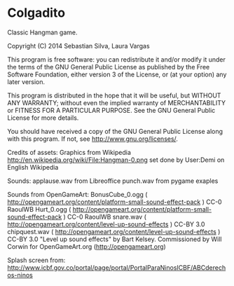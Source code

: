 Colgadito
================
Classic Hangman game.

Copyright (C) 2014 Sebastian Silva, Laura Vargas

This program is free software: you can redistribute it and/or modify
it under the terms of the GNU General Public License as published by
the Free Software Foundation, either version 3 of the License, or
(at your option) any later version.

This program is distributed in the hope that it will be useful,
but WITHOUT ANY WARRANTY; without even the implied warranty of
MERCHANTABILITY or FITNESS FOR A PARTICULAR PURPOSE.  See the
GNU General Public License for more details.

You should have received a copy of the GNU General Public License
along with this program.  If not, see <http://www.gnu.org/licenses/>.

Credits of assets:
Graphics from Wikipedia
http://en.wikipedia.org/wiki/File:Hangman-0.png set done by User:Demi on English Wikipedia

Sounds:
applause.wav from Libreoffice
punch.wav from pygame exaples

Sounds from OpenGameArt:
BonusCube_0.ogg ( http://opengameart.org/content/platform-small-sound-effect-pack ) CC-0 RaoulWB
Hurt_0.ogg ( http://opengameart.org/content/platform-small-sound-effect-pack ) CC-0 RaoulWB
snare.wav ( http://opengameart.org/content/level-up-sound-effects ) CC-BY 3.0
chipquest.wav ( http://opengameart.org/content/level-up-sound-effects ) CC-BY 3.0
"Level up sound effects" by Bart Kelsey. Commissioned by Will Corwin for OpenGameArt.org (http://opengameart.org)

Splash screen from:
http://www.icbf.gov.co/portal/page/portal/PortalParaNinosICBF/ABCderechos-ninos
